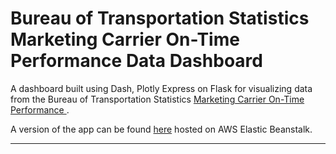 # Bureau of Transportation Statistics Marketing Carrier On-Time Performance Data Dashboard

A dashboard built using Dash, Plotly Express on Flask for visualizing data from the Bureau of Transportation Statistics [Marketing Carrier On-Time Performance ](https://www.transtats.bts.gov/).

A version of the app can be found [here](https://app.jackyluo.dev/) hosted on AWS Elastic Beanstalk.

___